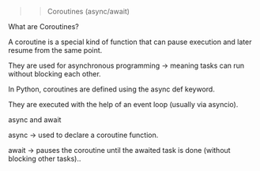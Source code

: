 >> Coroutines (async/await)

What are Coroutines?

  A coroutine is a special kind of function that can pause execution and later resume from the same point.
  
  They are used for asynchronous programming → meaning tasks can run without blocking each other.
  
  In Python, coroutines are defined using the async def keyword.
  
  They are executed with the help of an event loop (usually via asyncio).
  

async and await

  async → used to declare a coroutine function.
  
  await → pauses the coroutine until the awaited task is done (without blocking other tasks)..
